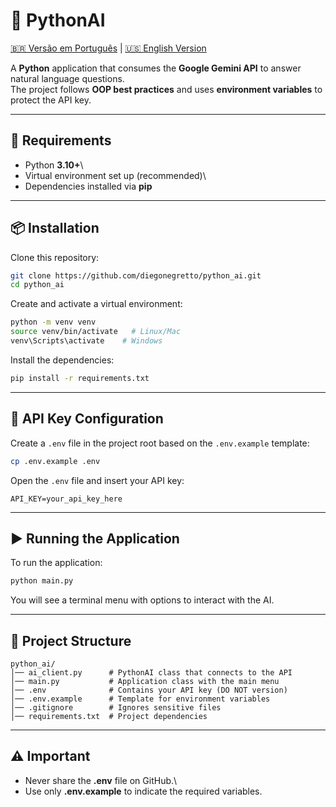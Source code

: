 # 🐍 PythonAI
[🇧🇷 Versão em Português](./README.md) | [🇺🇸 English Version](./README_EN.md)

A **Python** application that consumes the **Google Gemini API** to
answer natural language questions.\
The project follows **OOP best practices** and uses **environment
variables** to protect the API key.

------------------------------------------------------------------------

## 🚀 Requirements

-   Python **3.10+**\
-   Virtual environment set up (recommended)\
-   Dependencies installed via **pip**

------------------------------------------------------------------------

## 📦 Installation

Clone this repository:

``` bash
git clone https://github.com/diegonegretto/python_ai.git
cd python_ai
```

Create and activate a virtual environment:

``` bash
python -m venv venv
source venv/bin/activate   # Linux/Mac
venv\Scripts\activate    # Windows
```

Install the dependencies:

``` bash
pip install -r requirements.txt
```

------------------------------------------------------------------------

## 🔑 API Key Configuration

Create a `.env` file in the project root based on the `.env.example`
template:

``` bash
cp .env.example .env
```

Open the `.env` file and insert your API key:

``` env
API_KEY=your_api_key_here
```

------------------------------------------------------------------------

## ▶️ Running the Application

To run the application:

``` bash
python main.py
```

You will see a terminal menu with options to interact with the AI.

------------------------------------------------------------------------

## 📂 Project Structure

    python_ai/
    │── ai_client.py      # PythonAI class that connects to the API
    │── main.py           # Application class with the main menu
    │── .env              # Contains your API key (DO NOT version)
    │── .env.example      # Template for environment variables
    │── .gitignore        # Ignores sensitive files
    │── requirements.txt  # Project dependencies

------------------------------------------------------------------------

## ⚠️ Important

-   Never share the **.env** file on GitHub.\
-   Use only **.env.example** to indicate the required variables.
